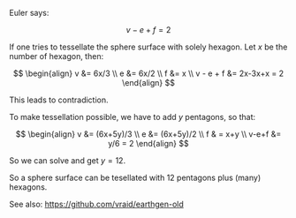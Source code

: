 ---
---

Euler says:

$$
v-e+f = 2
$$

If one tries to tessellate the sphere surface with solely hexagon. Let $x$ be the number of hexagon, then:

$$
\begin{align}
v &= 6x/3 \\
e &= 6x/2 \\
f &= x \\
v - e + f &= 2x-3x+x = 2
\end{align}
$$

This leads to contradiction.

To make tessellation possible, we have to add $y$ pentagons, so that:

$$
\begin{align}
v &= (6x+5y)/3 \\
e &= (6x+5y)/2 \\
f & = x+y \\
v-e+f &= y/6 = 2
\end{align}
$$

So we can solve and get $y = 12$.

So a sphere surface can be tesellated with 12 pentagons plus (many) hexagons.

See also: https://github.com/vraid/earthgen-old
